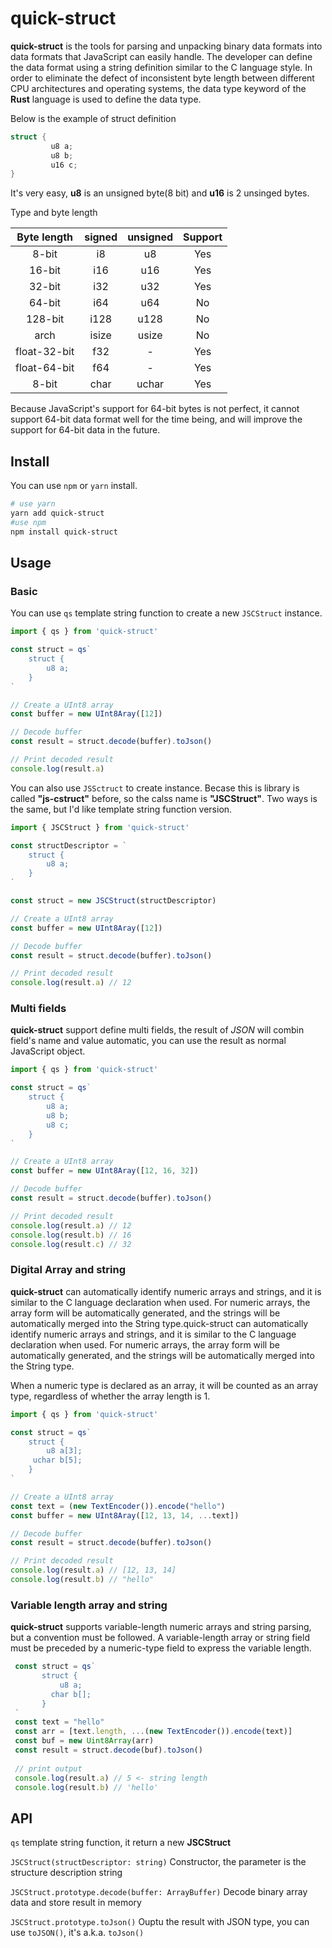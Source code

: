 # quick-struct

**quick-struct** is the tools for parsing and unpacking binary data formats into data formats that JavaScript can easily handle. The developer can define the data format using a string definition similar to the C language style. In order to eliminate the defect of inconsistent byte length between different CPU architectures and operating systems, the data type keyword of the **Rust** language is used to define the data type.



Below is the example of struct definition

```c
struct {
         u8 a;
         u8 b;
         u16 c;
}
```

It's very easy, **u8** is an unsigned byte(8 bit) and **u16** is 2 unsinged bytes.  

Type and byte length

| Byte length  | signed | unsigned | Support |
|:------------:|:------:|:--------:|:-------:|
| 8-bit        | i8     | u8       | Yes     |
| 16-bit       | i16    | u16      | Yes     |
| 32-bit       | i32    | u32      | Yes     |
| 64-bit       | i64    | u64      | No      |
| 128-bit      | i128   | u128     | No      |
| arch         | isize  | usize    | No      |
| float-32-bit | f32    | -        | Yes     |
| float-64-bit | f64    | -        | Yes     |
| 8-bit        | char   | uchar    | Yes     |

Because JavaScript's support for 64-bit bytes is not perfect, it cannot support 64-bit data format well for the time being, and will improve the support for 64-bit data in the future.

## Install

You can use `npm` or `yarn` install.

```bash
# use yarn
yarn add quick-struct
#use npm
npm install quick-struct
```

## Usage

### Basic

You can use `qs` template string function to create a new `JSCStruct` instance.

```javascript
import { qs } from 'quick-struct'

const struct = qs`
    struct {
        u8 a;
    }
`

// Create a UInt8 array
const buffer = new UInt8Aray([12])

// Decode buffer
const result = struct.decode(buffer).toJson()

// Print decoded result
console.log(result.a)
```

You can also use `JSSctruct` to create instance. Becase this is library is called **"js-cstruct"** before, so the calss name is **"JSCStruct"**. Two ways is the same, but I'd like template string function version.

```javascript
import { JSCStruct } from 'quick-struct'

const structDescriptor = `
    struct {
        u8 a;
    }
`

const struct = new JSCStruct(structDescriptor)

// Create a UInt8 array
const buffer = new UInt8Aray([12])

// Decode buffer
const result = struct.decode(buffer).toJson()

// Print decoded result
console.log(result.a) // 12
```

### Multi fields

**quick-struct** support define multi fields, the result of *JSON* will combin field's name and value automatic, you can use the result as normal JavaScript object.

```javascript
import { qs } from 'quick-struct'

const struct = qs`
    struct {
        u8 a;
        u8 b;
        u8 c;
    }
`

// Create a UInt8 array
const buffer = new UInt8Aray([12, 16, 32])

// Decode buffer
const result = struct.decode(buffer).toJson()

// Print decoded result
console.log(result.a) // 12
console.log(result.b) // 16
console.log(result.c) // 32
```

### Digital Array and string

**quick-struct** can automatically identify numeric arrays and strings, and it is similar to the C language declaration when used. For numeric arrays, the array form will be automatically generated, and the strings will be automatically merged into the String type.quick-struct can automatically identify numeric arrays and strings, and it is similar to the C language declaration when used. For numeric arrays, the array form will be automatically generated, and the strings will be automatically merged into the String type.



When a numeric type is declared as an array, it will be counted as an array type, regardless of whether the array length is 1.

```javascript
import { qs } from 'quick-struct'

const struct = qs`
    struct {
        u8 a[3];
     uchar b[5];
    }
`

// Create a UInt8 array
const text = (new TextEncoder()).encode("hello")
const buffer = new UInt8Aray([12, 13, 14, ...text])

// Decode buffer
const result = struct.decode(buffer).toJson()

// Print decoded result
console.log(result.a) // [12, 13, 14]
console.log(result.b) // "hello"
```

### Variable length array and string

**quick-struct** supports variable-length numeric arrays and string parsing, but a convention must be followed. A variable-length array or string field must be preceded by a numeric-type field to express the variable length.

```javascript
 const struct = qs`
       struct {
           u8 a;
         char b[];
       }
 `
 const text = "hello"
 const arr = [text.length, ...(new TextEncoder()).encode(text)]
 const buf = new Uint8Array(arr)
 const result = struct.decode(buf).toJson()
 
 // print output
 console.log(result.a) // 5 <- string length
 console.log(result.b) // 'hello'
```

## API

`qs` template string function, it return a new **JSCStruct**

`JSCStruct(structDescriptor: string)` Constructor, the parameter is the structure description string

`JSCStruct.prototype.decode(buffer: ArrayBuffer)` Decode binary array data and store result in memory

`JSCStruct.prototype.toJson()` Ouptu the result with JSON type, you can use `toJSON()`, it's a.k.a. `toJson()`